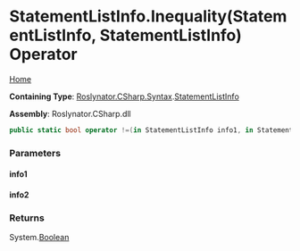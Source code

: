 # StatementListInfo\.Inequality\(StatementListInfo, StatementListInfo\) Operator

[Home](../../../../../README.md)

**Containing Type**: [Roslynator.CSharp.Syntax](../../README.md)\.[StatementListInfo](../README.md)

**Assembly**: Roslynator\.CSharp\.dll

```csharp
public static bool operator !=(in StatementListInfo info1, in StatementListInfo info2)
```

### Parameters

#### info1





#### info2





### Returns

System\.[Boolean](https://docs.microsoft.com/en-us/dotnet/api/system.boolean)

